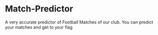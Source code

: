 # Match-Predictor

A very accurate predictor of Football Matches of our club. You can predict your matches and get to your flag
